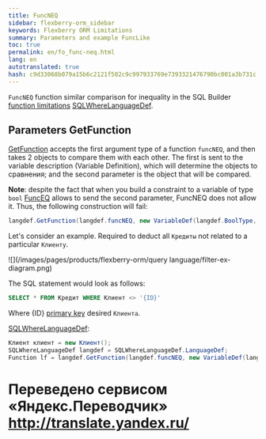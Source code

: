 ```yaml
--- 
title: FuncNEQ 
sidebar: flexberry-orm_sidebar 
keywords: Flexberry ORM Limitations 
summary: Parameters and example FuncLike 
toc: true 
permalink: en/fo_func-neq.html 
lang: en 
autotranslated: true 
hash: c9d33068b079a15b6c2121f502c9c997933769e7393321476790bc001a3b731c 
--- 
```


`FuncNEQ` function similar comparison for inequality in the SQL Builder [function limitations](fo_limit-function.html) [SQLWhereLanguageDef](fo_function-list.html). 

## Parameters GetFunction 

[GetFunction](fo_function-list.html) accepts the first argument type of a function `funcNEQ`, and then takes 2 objects to compare them with each other. The first is sent to the variable description (Variable Definition), which will determine the objects to сравнения; and the second parameter is the object that will be compared. 

__Note__: despite the fact that when you build a constraint to a variable of type `bool` [FuncEQ](fo_func-eq.html) allows to send the second parameter, FuncNEQ does not allow it. Thus, the following construction will fail: 

```csharp
langdef.GetFunction(langdef.funcNEQ, new VariableDef(langdef.BoolType, "SomeBoolFlag"))
``` 

Let's consider an example. Required to deduct all `Кредиты` not related to a particular `Клиенту`. 

![](/images/pages/products/flexberry-orm/query language/filter-ex-diagram.png) 

The SQL statement would look as follows: 

```sql
SELECT * FROM Кредит WHERE Клиент <> '{ID}'
``` 

Where {ID} [primary key](fo_primary-keys-objects.html) desired `Клиента`. 

[SQLWhereLanguageDef](fo_function-list.html): 

```csharp    
Клиент клиент = new Клиент();
SQLWhereLanguageDef langdef = SQLWhereLanguageDef.LanguageDef;
Function lf = langdef.GetFunction(langdef.funcNEQ, new VariableDef(langdef.GuidType, Information.ExtractPropertyPath<Кредит>(x => x.Клиент)), клиент.__PrimaryKey);
``` 



 # Переведено сервисом «Яндекс.Переводчик» http://translate.yandex.ru/